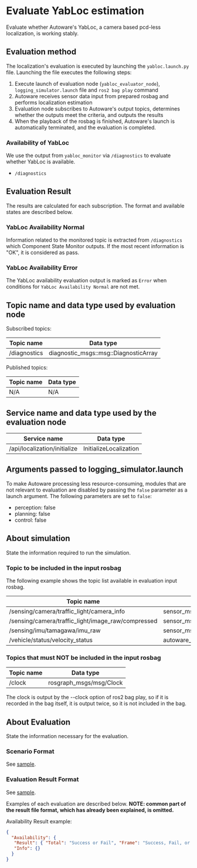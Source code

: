 # Evaluate YabLoc estimation

Evaluate whether Autoware's YabLoc, a camera based pcd-less localization, is working stably.

## Evaluation method

The localization's evaluation is executed by launching the `yabloc.launch.py` file.
Launching the file executes the following steps:

1. Execute launch of evaluation node (`yabloc_evaluator_node`), `logging_simulator.launch` file and `ros2 bag play` command
2. Autoware receives sensor data input from prepared rosbag and performs localization estimation
3. Evaluation node subscribes to Autoware's output topics, determines whether the outputs meet the criteria, and outputs the results
4. When the playback of the rosbag is finished, Autoware's launch is automatically terminated, and the evaluation is completed.

### Availability of YabLoc

We use the output from `yabloc_monitor` via `/diagnostics` to evaluate whether YabLoc is available.

- `/diagnostics`

## Evaluation Result

The results are calculated for each subscription. The format and available states are described below.

### YabLoc Availability Normal

Information related to the monitored topic is extracted from `/diagnostics` which Component State Monitor outputs. If the most recent information is "OK", it is considered as pass.

### YabLoc Availability Error

The YabLoc availability evaluation output is marked as `Error` when conditions for `YabLoc Availability Normal` are not met.

## Topic name and data type used by evaluation node

Subscribed topics:

| Topic name   | Data type                             |
| ------------ | ------------------------------------- |
| /diagnostics | diagnostic_msgs::msg::DiagnosticArray |

Published topics:

| Topic name | Data type |
| ---------- | --------- |
| N/A        | N/A       |

## Service name and data type used by the evaluation node

| Service name                 | Data type              |
| ---------------------------- | ---------------------- |
| /api/localization/initialize | InitializeLocalization |

## Arguments passed to logging_simulator.launch

To make Autoware processing less resource-consuming, modules that are not relevant to evaluation are disabled by passing the `false` parameter as a launch argument.
The following parameters are set to `false`:

- perception: false
- planning: false
- control: false

## About simulation

State the information required to run the simulation.

### Topic to be included in the input rosbag

The following example shows the topic list available in evaluation input rosbag.

| Topic name                                         | Data type                                     |
| -------------------------------------------------- | --------------------------------------------- |
| /sensing/camera/traffic_light/camera_info          | sensor_msgs/msg/CameraInfo                    |
| /sensing/camera/traffic_light/image_raw/compressed | sensor_msgs/msg/CompressedImage               |
| /sensing/imu/tamagawa/imu_raw                      | sensor_msgs/msg/Imu                           |
| /vehicle/status/velocity_status                    | autoware_auto_vehicle_msgs/msg/VelocityReport |

### Topics that must NOT be included in the input rosbag

| Topic name | Data type               |
| ---------- | ----------------------- |
| /clock     | rosgraph_msgs/msg/Clock |

The clock is output by the --clock option of ros2 bag play, so if it is recorded in the bag itself, it is output twice, so it is not included in the bag.

## About Evaluation

State the information necessary for the evaluation.

### Scenario Format

See [sample](https://github.com/tier4/driving_log_replayer/blob/main/sample/yabloc/scenario.yaml).

### Evaluation Result Format

See [sample](https://github.com/tier4/driving_log_replayer/blob/main/sample/yabloc/result.json).

Examples of each evaluation are described below.
**NOTE: common part of the result file format, which has already been explained, is omitted.**

Availability Result example:

```json
{
  "Availability": {
   "Result": { "Total": "Success or Fail", "Frame": "Success, Fail, or Warn" },
   "Info": {}
  }
}
```
